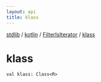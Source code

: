 ```yaml
---
layout: api
title: klass
---
```

[stdlib](../../index.html) / [kotlin](../index.html) / [FilterIsIterator](index.html) / [klass](klass.html)

# klass

```
val klass: Class<R>
```
